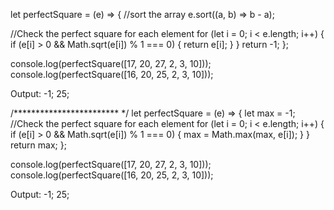 let perfectSquare = (e) => {
  //sort the array
  e.sort((a, b) => b - a);

  //Check the perfect square for each element
  for (let i = 0; i < e.length; i++) {
    if (e[i] > 0 && Math.sqrt(e[i]) % 1 === 0) {
      return e[i];
    }
  }
  return -1;
};

console.log(perfectSquare([17, 20, 27, 2, 3, 10]));
console.log(perfectSquare([16, 20, 25, 2, 3, 10]));

Output: -1;
25;

/************************ */
let perfectSquare = (e) => {
  let max = -1;
  //Check the perfect square for each element
  for (let i = 0; i < e.length; i++) {
    if (e[i] > 0 && Math.sqrt(e[i]) % 1 === 0) {
      max = Math.max(max, e[i]);
    }
  }
  return max;
};

console.log(perfectSquare([17, 20, 27, 2, 3, 10]));
console.log(perfectSquare([16, 20, 25, 2, 3, 10]));

Output: -1;
25;
